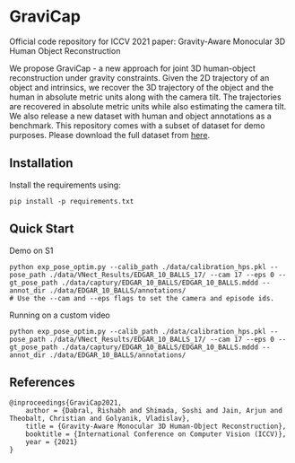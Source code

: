 # GraviCap
Official code repository for ICCV 2021 paper: Gravity-Aware Monocular 3D Human Object Reconstruction

We propose GraviCap - a new approach for joint 3D human-object reconstruction under gravity constraints. Given the 2D trajectory of an object and intrinsics, we recover the 3D trajectory of the object and the  human in absolute metric units along with the  camera tilt. The trajectories are recovered in absolute metric units while also estimating the camera tilt. We also release a new dataset with human and object annotations as a benchmark. This repository comes with a subset of dataset for demo purposes. Please download the full dataset from <a href="https://4dqv.mpi-inf.mpg.de/GraviCap/">here</a>.

## Installation
Install the requirements using:
```
pip install -p requirements.txt
```

## Quick Start
 Demo on S1
```
python exp_pose_optim.py --calib_path ./data/calibration_hps.pkl --pose_path ./data/VNect_Results/EDGAR_10_BALLS_17/ --cam 17 --eps 0 --gt_pose_path ./data/captury/EDGAR_10_BALLS/EDGAR_10_BALLS.mddd --annot_dir ./data/EDGAR_10_BALLS/annotations/
# Use the --cam and --eps flags to set the camera and episode ids.

```

Running on a custom video 
```
python exp_pose_optim.py --calib_path ./data/calibration_hps.pkl --pose_path ./data/VNect_Results/EDGAR_10_BALLS_17/ --cam 17 --eps 0 --gt_pose_path ./data/captury/EDGAR_10_BALLS/EDGAR_10_BALLS.mddd --annot_dir ./data/EDGAR_10_BALLS/annotations/
```
  
## References
```
@inproceedings{GraviCap2021, 
    author = {Dabral, Rishabh and Shimada, Soshi and Jain, Arjun and Theobalt, Christian and Golyanik, Vladislav}, 
    title = {Gravity-Aware Monocular 3D Human-Object Reconstruction}, 
    booktitle = {International Conference on Computer Vision (ICCV)}, 
    year = {2021} 
}    	
	
```
